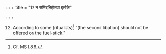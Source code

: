 +++
title = "12 न समिदभिहोतवा इत्येके"

+++

12. According to some (ritualists)[^1] “(the second libation) should not be offered on the fuel-stick."  

[^1]: Cf. MS I.8.6.   
